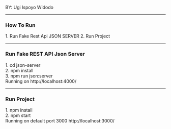 BY: Ugi Ispoyo Widodo

<hr>
<h3>How To Run</h3>
1. Run Fake Rest Api JSON SERVER
2. Run Project
<hr>
<h3>Run Fake REST API Json Server</h3>
1. cd json-server<br/>
2. npm install<br/>
3. npm run json:server<br/>
Running on http://localhost:4000/
<hr>
<h3>Run Project</h3>
1. npm install<br/>
2. npm start<br/>
Running on default port 3000 http://localhost:3000/
